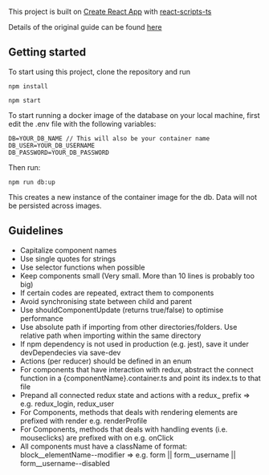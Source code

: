 This project is built on [Create React App](https://github.com/facebookincubator/create-react-app) with [react-scripts-ts](https://www.npmjs.com/package/react-scripts-ts)

Details of the original guide can be found [here](https://github.com/wmonk/create-react-app-typescript/blob/master/template/README.md)

## Getting started
To start using this project, clone the repository and run

`npm install`

`npm start`

To start running a docker image of the database on your local machine, first edit the .env file with the following variables:
```
DB=YOUR_DB_NAME // This will also be your container name
DB_USER=YOUR_DB_USERNAME
DB_PASSWORD=YOUR_DB_PASSWORD
```

Then run:

`npm run db:up`

This creates a new instance of the container image for the db. Data will not be persisted across images.


## Guidelines
- Capitalize component names
- Use single quotes for strings
- Use selector functions when possible
- Keep components small (Very small. More than 10 lines is probably too big)
- If certain codes are repeated, extract them to components
- Avoid synchronising state between child and parent
- Use shouldComponentUpdate (returns true/false) to optimise performance
- Use absolute path if importing from other directories/folders. Use relative path when importing within the same directory
- If npm dependency is not used in production (e.g. jest), save it under devDependecies via save-dev
- Actions (per reducer) should be defined in an enum
- For components that have interaction with redux, abstract the connect function in a {componentName}.container.ts and point its index.ts to that file
- Prepand all connected redux state and actions with a redux_ prefix => e.g. redux_login, redux_user
- For Components, methods that deals with rendering elements are prefixed with render e.g. renderProfile
- For Components, methods that deals with handling events (i.e. mouseclicks) are prefixed with on e.g. onClick
- All components must have a className of format: block__elementName--modifier => e.g. form || form__username || form__username--disabled